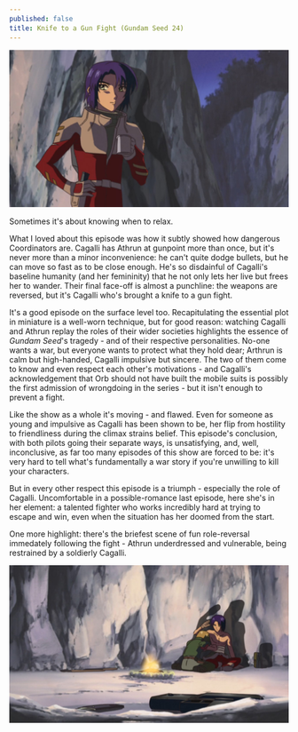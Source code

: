 ```yaml
---
published: false
title: Knife to a Gun Fight (Gundam Seed 24)
---
```

![](/kgf.jpg)

Sometimes it's about knowing when to relax.

What I loved about this episode was how it subtly showed how dangerous Coordinators are. Cagalli has Athrun at gunpoint more than once, but it's never more than a minor inconvenience: he can't quite dodge bullets, but he can move so fast as to be close enough. He's so disdainful of Cagalli's baseline humanity (and her femininity) that he not only lets her live but frees her to wander. Their final face-off is almost a punchline: the weapons are reversed, but it's Cagalli who's brought a knife to a gun fight.

It's a good episode on the surface level too. Recapitulating the essential plot in miniature is a well-worn technique, but for good reason: watching Cagalli and Athrun replay the roles of their wider societies highlights the essence of *Gundam Seed*'s tragedy - and of their respective personalities. No-one wants a war, but everyone wants to protect what they hold dear; Arthrun is calm but high-handed, Cagalli impulsive but sincere. The two of them come to know and even respect each other's motivations - and Cagalli's acknowledgement that Orb should not have built the mobile suits is possibly the first admission of wrongdoing in the series - but it isn't enough to prevent a fight.

Like the show as a whole it's moving - and flawed. Even for someone as young and impulsive as Cagalli has been shown to be, her flip from hostility to friendliness during the climax strains belief. This episode's conclusion, with both pilots going their separate ways, is unsatisfying, and, well, inconclusive, as far too many episodes of this show are forced to be: it's very hard to tell what's fundamentally a war story if you're unwilling to kill your characters.

But in every other respect this episode is a triumph - especially the role of Cagalli. Uncomfortable in a possible-romance last episode, here she's in her element: a talented fighter who works incredibly hard at trying to escape and win, even when the situation has her doomed from the start. 

One more highlight: there's the briefest scene of fun role-reversal immedately following the fight - Athrun underdressed and vulnerable, being restrained by a soldierly Cagalli.

![](/kgf2.jpg)